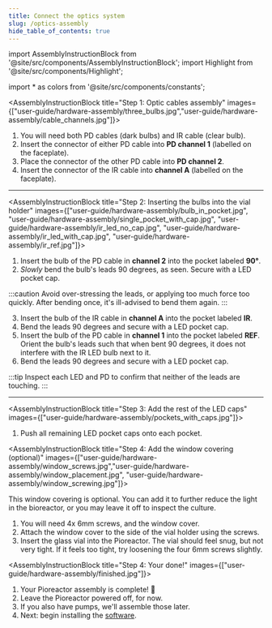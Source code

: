 ```yaml
---
title: Connect the optics system
slug: /optics-assembly
hide_table_of_contents: true
---
```


import AssemblyInstructionBlock from '@site/src/components/AssemblyInstructionBlock';
import Highlight from '@site/src/components/Highlight';

import * as colors from '@site/src/components/constants';


<AssemblyInstructionBlock title="Step 1: Optic cables assembly" images={["user-guide/hardware-assembly/three_bulbs.jpg","user-guide/hardware-assembly/cable_channels.jpg"]}>

1.  You will need both <Highlight color={colors.blue}>PD cables (dark bulbs)</Highlight> and <Highlight color={colors.red}>IR cable (clear bulb)</Highlight>.
2.  Insert the connector of either <Highlight color={colors.blue}>PD cable</Highlight> into **PD channel 1** (labelled on the faceplate).
3.  Place the connector of the other <Highlight color={colors.blue}>PD cable</Highlight> into **PD channel 2**.
4.  Insert the connector of the <Highlight color={colors.red}>IR cable</Highlight> into **channel A** (labelled on the faceplate).

</AssemblyInstructionBlock>

-----

<AssemblyInstructionBlock title="Step 2: Inserting the bulbs into the vial holder" images={["user-guide/hardware-assembly/bulb_in_pocket.jpg", "user-guide/hardware-assembly/single_pocket_with_cap.jpg", "user-guide/hardware-assembly/ir_led_no_cap.jpg", "user-guide/hardware-assembly/ir_led_with_cap.jpg", "user-guide/hardware-assembly/ir_ref.jpg"]}>

1.  Insert the bulb of the PD cable in <Highlight color={colors.blue}>**channel 2**</Highlight> into the <Highlight color={colors.blue}>pocket labeled **90°**</Highlight>.
2. _Slowly_ bend the bulb's leads 90 degrees, as seen. Secure with a LED pocket cap.

:::caution
Avoid over-stressing the leads, or applying too much force too quickly. After bending once, it's ill-advised to bend them again.
:::


3.  Insert the bulb of the IR cable in <Highlight color={colors.red}>**channel A**</Highlight> into the <Highlight color={colors.red}>pocket labeled **IR**</Highlight>.
4.  Bend the leads 90 degrees and secure with a LED pocket cap.
5.  Insert the bulb of the PD cable in <Highlight color={colors.green}>**channel 1**</Highlight> into the <Highlight color={colors.green}>pocket labeled **REF**</Highlight>. Orient the bulb's leads such that when bent 90 degrees, it does not interfere with the IR LED bulb next to it.
6. Bend the leads 90 degrees and secure with a LED pocket cap.

:::tip
Inspect each LED and PD to confirm that neither of the leads are touching.
:::

</AssemblyInstructionBlock>

-----

<AssemblyInstructionBlock title="Step 3: Add the rest of the LED caps" images={["user-guide/hardware-assembly/pockets_with_caps.jpg"]}>

1.  Push all remaining LED pocket caps onto each pocket.

</AssemblyInstructionBlock>


<AssemblyInstructionBlock title="Step 4: Add the window covering (optional)" images={["user-guide/hardware-assembly/window_screws.jpg","user-guide/hardware-assembly/window_placement.jpg", "user-guide/hardware-assembly/window_screwing.jpg"]}>

This window covering is optional. You can add it to further reduce the light in the bioreactor, or you may leave it off to inspect the culture.

1. You will need <Highlight color={colors.orange}>4x 6mm screws</Highlight>, and the <Highlight color={colors.green}>window cover</Highlight>.
2. Attach the window cover to the side of the vial holder using the screws.
3. Insert the glass vial into the Pioreactor. The vial should feel snug, but not very tight. If it feels too tight, try loosening the <Highlight color={colors.orange}>four 6mm screws</Highlight> slightly.

</AssemblyInstructionBlock>



<AssemblyInstructionBlock title="Step 4: Your done!" images={["user-guide/hardware-assembly/finished.jpg"]}>

1.  Your Pioreactor assembly is complete! 🚀
2.  Leave the Pioreactor powered off, for now.
3.  If you also have pumps, we'll assemble those later.
3.  Next: begin installing the [software](/user-guide/software-set-up).

</AssemblyInstructionBlock>
